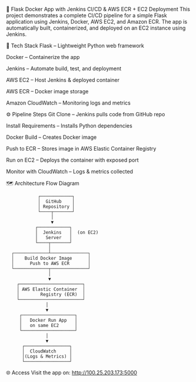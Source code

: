 🚀 Flask Docker App with Jenkins CI/CD & AWS ECR + EC2 Deployment
This project demonstrates a complete CI/CD pipeline for a simple Flask application using Jenkins, Docker, AWS EC2, and Amazon ECR. The app is automatically built, containerized, and deployed on an EC2 instance using Jenkins.

📂 Tech Stack
Flask – Lightweight Python web framework

Docker – Containerize the app

Jenkins – Automate build, test, and deployment

AWS EC2 – Host Jenkins & deployed container

AWS ECR – Docker image storage

Amazon CloudWatch – Monitoring logs and metrics

⚙️ Pipeline Steps
Git Clone – Jenkins pulls code from GitHub repo

Install Requirements – Installs Python dependencies

Docker Build – Creates Docker image

Push to ECR – Stores image in AWS Elastic Container Registry

Run on EC2 – Deploys the container with exposed port

Monitor with CloudWatch – Logs & metrics collected

🗺️ Architecture Flow Diagram

                ┌────────────┐
                │  GitHub    │
                │ Repository │
                └────┬───────┘
                     │
                     ▼
               ┌────────────┐
               │  Jenkins   │  (on EC2)
               │   Server   │
               └────┬───────┘
                    │
      ┌─────────────┴──────────────┐
      │    Build Docker Image      │
      │      Push to AWS ECR       │
      └─────────────┬──────────────┘
                    │
                    ▼
        ┌────────────────────────┐
        │ AWS Elastic Container  │
        │        Registry (ECR)  │
        └────────────────────────┘
                   │
                   ▼
         ┌────────────────────┐
         │   Docker Run App   │
         │   on same EC2      │
         └────────────────────┘
                   │
                   ▼
          ┌─────────────────┐
          │  CloudWatch     │
          │(Logs & Metrics) │
          └─────────────────┘

🌐 Access
Visit the app on:
http://100.25.203.173:5000

